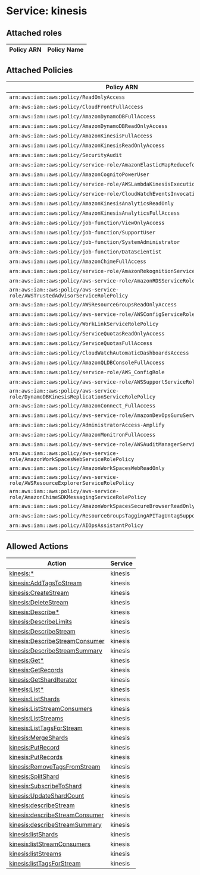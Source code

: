 # Service: kinesis

## Attached roles

| Policy ARN | Policy Name |
|------------|-------------|
## Attached Policies

| Policy ARN | Policy Name |
|------------|-------------|
| `arn:aws:iam::aws:policy/ReadOnlyAccess` | [ReadOnlyAccess](../policies.md#readonlyaccess) |
| `arn:aws:iam::aws:policy/CloudFrontFullAccess` | [CloudFrontFullAccess](../policies.md#cloudfrontfullaccess) |
| `arn:aws:iam::aws:policy/AmazonDynamoDBFullAccess` | [AmazonDynamoDBFullAccess](../policies.md#amazondynamodbfullaccess) |
| `arn:aws:iam::aws:policy/AmazonDynamoDBReadOnlyAccess` | [AmazonDynamoDBReadOnlyAccess](../policies.md#amazondynamodbreadonlyaccess) |
| `arn:aws:iam::aws:policy/AmazonKinesisFullAccess` | [AmazonKinesisFullAccess](../policies.md#amazonkinesisfullaccess) |
| `arn:aws:iam::aws:policy/AmazonKinesisReadOnlyAccess` | [AmazonKinesisReadOnlyAccess](../policies.md#amazonkinesisreadonlyaccess) |
| `arn:aws:iam::aws:policy/SecurityAudit` | [SecurityAudit](../policies.md#securityaudit) |
| `arn:aws:iam::aws:policy/service-role/AmazonElasticMapReduceforEC2Role` | [AmazonElasticMapReduceforEC2Role](../policies.md#amazonelasticmapreduceforec2role) |
| `arn:aws:iam::aws:policy/AmazonCognitoPowerUser` | [AmazonCognitoPowerUser](../policies.md#amazoncognitopoweruser) |
| `arn:aws:iam::aws:policy/service-role/AWSLambdaKinesisExecutionRole` | [AWSLambdaKinesisExecutionRole](../policies.md#awslambdakinesisexecutionrole) |
| `arn:aws:iam::aws:policy/service-role/CloudWatchEventsInvocationAccess` | [CloudWatchEventsInvocationAccess](../policies.md#cloudwatcheventsinvocationaccess) |
| `arn:aws:iam::aws:policy/AmazonKinesisAnalyticsReadOnly` | [AmazonKinesisAnalyticsReadOnly](../policies.md#amazonkinesisanalyticsreadonly) |
| `arn:aws:iam::aws:policy/AmazonKinesisAnalyticsFullAccess` | [AmazonKinesisAnalyticsFullAccess](../policies.md#amazonkinesisanalyticsfullaccess) |
| `arn:aws:iam::aws:policy/job-function/ViewOnlyAccess` | [ViewOnlyAccess](../policies.md#viewonlyaccess) |
| `arn:aws:iam::aws:policy/job-function/SupportUser` | [SupportUser](../policies.md#supportuser) |
| `arn:aws:iam::aws:policy/job-function/SystemAdministrator` | [SystemAdministrator](../policies.md#systemadministrator) |
| `arn:aws:iam::aws:policy/job-function/DataScientist` | [DataScientist](../policies.md#datascientist) |
| `arn:aws:iam::aws:policy/AmazonChimeFullAccess` | [AmazonChimeFullAccess](../policies.md#amazonchimefullaccess) |
| `arn:aws:iam::aws:policy/service-role/AmazonRekognitionServiceRole` | [AmazonRekognitionServiceRole](../policies.md#amazonrekognitionservicerole) |
| `arn:aws:iam::aws:policy/aws-service-role/AmazonRDSServiceRolePolicy` | [AmazonRDSServiceRolePolicy](../policies.md#amazonrdsservicerolepolicy) |
| `arn:aws:iam::aws:policy/aws-service-role/AWSTrustedAdvisorServiceRolePolicy` | [AWSTrustedAdvisorServiceRolePolicy](../policies.md#awstrustedadvisorservicerolepolicy) |
| `arn:aws:iam::aws:policy/AWSResourceGroupsReadOnlyAccess` | [AWSResourceGroupsReadOnlyAccess](../policies.md#awsresourcegroupsreadonlyaccess) |
| `arn:aws:iam::aws:policy/aws-service-role/AWSConfigServiceRolePolicy` | [AWSConfigServiceRolePolicy](../policies.md#awsconfigservicerolepolicy) |
| `arn:aws:iam::aws:policy/WorkLinkServiceRolePolicy` | [WorkLinkServiceRolePolicy](../policies.md#worklinkservicerolepolicy) |
| `arn:aws:iam::aws:policy/ServiceQuotasReadOnlyAccess` | [ServiceQuotasReadOnlyAccess](../policies.md#servicequotasreadonlyaccess) |
| `arn:aws:iam::aws:policy/ServiceQuotasFullAccess` | [ServiceQuotasFullAccess](../policies.md#servicequotasfullaccess) |
| `arn:aws:iam::aws:policy/CloudWatchAutomaticDashboardsAccess` | [CloudWatchAutomaticDashboardsAccess](../policies.md#cloudwatchautomaticdashboardsaccess) |
| `arn:aws:iam::aws:policy/AmazonQLDBConsoleFullAccess` | [AmazonQLDBConsoleFullAccess](../policies.md#amazonqldbconsolefullaccess) |
| `arn:aws:iam::aws:policy/service-role/AWS_ConfigRole` | [AWS_ConfigRole](../policies.md#aws_configrole) |
| `arn:aws:iam::aws:policy/aws-service-role/AWSSupportServiceRolePolicy` | [AWSSupportServiceRolePolicy](../policies.md#awssupportservicerolepolicy) |
| `arn:aws:iam::aws:policy/aws-service-role/DynamoDBKinesisReplicationServiceRolePolicy` | [DynamoDBKinesisReplicationServiceRolePolicy](../policies.md#dynamodbkinesisreplicationservicerolepolicy) |
| `arn:aws:iam::aws:policy/AmazonConnect_FullAccess` | [AmazonConnect_FullAccess](../policies.md#amazonconnect_fullaccess) |
| `arn:aws:iam::aws:policy/aws-service-role/AmazonDevOpsGuruServiceRolePolicy` | [AmazonDevOpsGuruServiceRolePolicy](../policies.md#amazondevopsguruservicerolepolicy) |
| `arn:aws:iam::aws:policy/AdministratorAccess-Amplify` | [AdministratorAccess-Amplify](../policies.md#administratoraccess-amplify) |
| `arn:aws:iam::aws:policy/AmazonMonitronFullAccess` | [AmazonMonitronFullAccess](../policies.md#amazonmonitronfullaccess) |
| `arn:aws:iam::aws:policy/aws-service-role/AWSAuditManagerServiceRolePolicy` | [AWSAuditManagerServiceRolePolicy](../policies.md#awsauditmanagerservicerolepolicy) |
| `arn:aws:iam::aws:policy/aws-service-role/AmazonWorkSpacesWebServiceRolePolicy` | [AmazonWorkSpacesWebServiceRolePolicy](../policies.md#amazonworkspaceswebservicerolepolicy) |
| `arn:aws:iam::aws:policy/AmazonWorkSpacesWebReadOnly` | [AmazonWorkSpacesWebReadOnly](../policies.md#amazonworkspaceswebreadonly) |
| `arn:aws:iam::aws:policy/aws-service-role/AWSResourceExplorerServiceRolePolicy` | [AWSResourceExplorerServiceRolePolicy](../policies.md#awsresourceexplorerservicerolepolicy) |
| `arn:aws:iam::aws:policy/aws-service-role/AmazonChimeSDKMessagingServiceRolePolicy` | [AmazonChimeSDKMessagingServiceRolePolicy](../policies.md#amazonchimesdkmessagingservicerolepolicy) |
| `arn:aws:iam::aws:policy/AmazonWorkSpacesSecureBrowserReadOnly` | [AmazonWorkSpacesSecureBrowserReadOnly](../policies.md#amazonworkspacessecurebrowserreadonly) |
| `arn:aws:iam::aws:policy/ResourceGroupsTaggingAPITagUntagSupportedResources` | [ResourceGroupsTaggingAPITagUntagSupportedResources](../policies.md#resourcegroupstaggingapitaguntagsupportedresources) |
| `arn:aws:iam::aws:policy/AIOpsAssistantPolicy` | [AIOpsAssistantPolicy](../policies.md#aiopsassistantpolicy) |

## Allowed Actions

| Action | Service |
|--------|---------|
| [kinesis:*](../actions.md#kinesis:all) | kinesis |
| [kinesis:AddTagsToStream](../actions.md#kinesis:addtagstostream) | kinesis |
| [kinesis:CreateStream](../actions.md#kinesis:createstream) | kinesis |
| [kinesis:DeleteStream](../actions.md#kinesis:deletestream) | kinesis |
| [kinesis:Describe*](../actions.md#kinesis:describeall) | kinesis |
| [kinesis:DescribeLimits](../actions.md#kinesis:describelimits) | kinesis |
| [kinesis:DescribeStream](../actions.md#kinesis:describestream) | kinesis |
| [kinesis:DescribeStreamConsumer](../actions.md#kinesis:describestreamconsumer) | kinesis |
| [kinesis:DescribeStreamSummary](../actions.md#kinesis:describestreamsummary) | kinesis |
| [kinesis:Get*](../actions.md#kinesis:getall) | kinesis |
| [kinesis:GetRecords](../actions.md#kinesis:getrecords) | kinesis |
| [kinesis:GetShardIterator](../actions.md#kinesis:getsharditerator) | kinesis |
| [kinesis:List*](../actions.md#kinesis:listall) | kinesis |
| [kinesis:ListShards](../actions.md#kinesis:listshards) | kinesis |
| [kinesis:ListStreamConsumers](../actions.md#kinesis:liststreamconsumers) | kinesis |
| [kinesis:ListStreams](../actions.md#kinesis:liststreams) | kinesis |
| [kinesis:ListTagsForStream](../actions.md#kinesis:listtagsforstream) | kinesis |
| [kinesis:MergeShards](../actions.md#kinesis:mergeshards) | kinesis |
| [kinesis:PutRecord](../actions.md#kinesis:putrecord) | kinesis |
| [kinesis:PutRecords](../actions.md#kinesis:putrecords) | kinesis |
| [kinesis:RemoveTagsFromStream](../actions.md#kinesis:removetagsfromstream) | kinesis |
| [kinesis:SplitShard](../actions.md#kinesis:splitshard) | kinesis |
| [kinesis:SubscribeToShard](../actions.md#kinesis:subscribetoshard) | kinesis |
| [kinesis:UpdateShardCount](../actions.md#kinesis:updateshardcount) | kinesis |
| [kinesis:describeStream](../actions.md#kinesis:describestream) | kinesis |
| [kinesis:describeStreamConsumer](../actions.md#kinesis:describestreamconsumer) | kinesis |
| [kinesis:describeStreamSummary](../actions.md#kinesis:describestreamsummary) | kinesis |
| [kinesis:listShards](../actions.md#kinesis:listshards) | kinesis |
| [kinesis:listStreamConsumers](../actions.md#kinesis:liststreamconsumers) | kinesis |
| [kinesis:listStreams](../actions.md#kinesis:liststreams) | kinesis |
| [kinesis:listTagsForStream](../actions.md#kinesis:listtagsforstream) | kinesis |